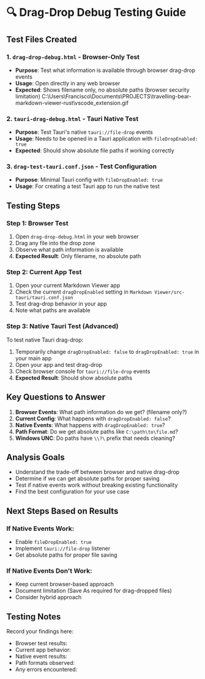# 🔍 Drag-Drop Debug Testing Guide

## Test Files Created

### 1. `drag-drop-debug.html` - Browser-Only Test
- **Purpose**: Test what information is available through browser drag-drop events
- **Usage**: Open directly in any web browser
- **Expected**: Shows filename only, no absolute paths (browser security limitation)
C:\Users\Francisco\Documents\PROJECTS\travelling-bear-markdown-viewer-rust\vscode_extension.gif
### 2. `tauri-drag-debug.html` - Tauri Native Test  
- **Purpose**: Test Tauri's native `tauri://file-drop` events
- **Usage**: Needs to be opened in a Tauri application with `fileDropEnabled: true`
- **Expected**: Should show absolute file paths if working correctly

### 3. `drag-test-tauri.conf.json` - Test Configuration
- **Purpose**: Minimal Tauri config with `fileDropEnabled: true`
- **Usage**: For creating a test Tauri app to run the native test

## Testing Steps

### Step 1: Browser Test
1. Open `drag-drop-debug.html` in your web browser
2. Drag any file into the drop zone
3. Observe what path information is available
4. **Expected Result**: Only filename, no absolute path

### Step 2: Current App Test
1. Open your current Markdown Viewer app
2. Check the current `dragDropEnabled` setting in `Markdown Viewer/src-tauri/tauri.conf.json`
3. Test drag-drop behavior in your app
4. Note what paths are available

### Step 3: Native Tauri Test (Advanced)
To test native Tauri drag-drop:
1. Temporarily change `dragDropEnabled: false` to `dragDropEnabled: true` in your main app
2. Open your app and test drag-drop
3. Check browser console for `tauri://file-drop` events
4. **Expected Result**: Should show absolute paths

## Key Questions to Answer

1. **Browser Events**: What path information do we get? (filename only?)
2. **Current Config**: What happens with `dragDropEnabled: false`?
3. **Native Events**: What happens with `dragDropEnabled: true`?
4. **Path Format**: Do we get absolute paths like `C:\path\to\file.md`?
5. **Windows UNC**: Do paths have `\\?\` prefix that needs cleaning?

## Analysis Goals

- Understand the trade-off between browser and native drag-drop
- Determine if we can get absolute paths for proper saving
- Test if native events work without breaking existing functionality
- Find the best configuration for your use case

## Next Steps Based on Results

### If Native Events Work:
- Enable `fileDropEnabled: true`
- Implement `tauri://file-drop` listener
- Get absolute paths for proper file saving

### If Native Events Don't Work:
- Keep current browser-based approach
- Document limitation (Save As required for drag-dropped files)
- Consider hybrid approach

## Testing Notes

Record your findings here:
- Browser test results: 
- Current app behavior:
- Native event results:
- Path formats observed:
- Any errors encountered: